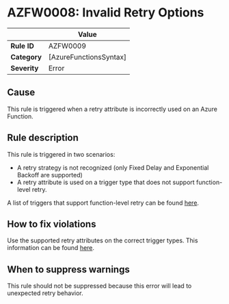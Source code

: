 # AZFW0008: Invalid Retry Options

| | Value |
|-|-|
| **Rule ID** |AZFW0009|
| **Category** |[AzureFunctionsSyntax]|
| **Severity** |Error|

## Cause

This rule is triggered when a retry attribute is incorrectly used on an Azure Function.

## Rule description

This rule is triggered in two scenarios:

- A retry strategy is not recognized (only Fixed Delay and Exponential Backoff are supported)
- A retry attribute is used on a trigger type that does not support function-level retry.

A list of triggers that support function-level retry can be found [here](https://learn.microsoft.com/en-us/azure/azure-functions/functions-bindings-error-pages?tabs=fixed-delay%2Cin-process&pivots=programming-language-csharp#retries).

## How to fix violations

Use the supported retry attributes on the correct trigger types. This information can be found [here](https://learn.microsoft.com/en-us/azure/azure-functions/functions-bindings-error-pages?tabs=fixed-delay%2Cin-process&pivots=programming-language-csharp#retries).

## When to suppress warnings

This rule should not be suppressed because this error will lead to unexpected retry behavior.